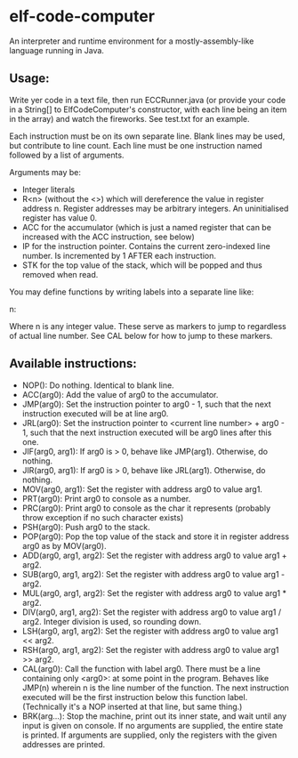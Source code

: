 # elf-code-computer

An interpreter and runtime environment for a mostly-assembly-like language running in Java.

## Usage:

Write yer code in a text file, then run ECCRunner.java (or provide your code in a String[] to ElfCodeComputer's constructor, with each line being an item in the array) and watch the fireworks. See test.txt for an example.

Each instruction must be on its own separate line. Blank lines may be used, but contribute to line count. Each line must be one instruction named followed by a list of arguments.

Arguments may be:

* Integer literals
* R\<n\> (without the <>) which will dereference the value in register address n. Register addresses may be arbitrary integers. An uninitialised register has value 0.
* ACC for the accumulator (which is just a named register that can be increased with the ACC instruction, see below)
* IP for the instruction pointer. Contains the current zero-indexed line number. Is incremented by 1 AFTER each instruction.
* STK for the top value of the stack, which will be popped and thus removed when read.

You may define functions by writing labels into a separate line like:

  n:

Where n is any integer value. These serve as markers to jump to regardless of actual line number. See CAL below for how to jump to these markers.
    
## Available instructions:

* NOP(): Do nothing. Identical to blank line.  
* ACC(arg0): Add the value of arg0 to the accumulator.  
* JMP(arg0): Set the instruction pointer to arg0 - 1, such that the next instruction executed will be at line arg0.  
* JRL(arg0): Set the instruction pointer to \<current line number\> + arg0 - 1, such that the next instruction executed will be arg0 lines after this one.  
* JIF(arg0, arg1): If arg0 is > 0, behave like JMP(arg1). Otherwise, do nothing.  
* JIR(arg0, arg1): If arg0 is > 0, behave like JRL(arg1). Otherwise, do nothing.  
* MOV(arg0, arg1): Set the register with address arg0 to value arg1.  
* PRT(arg0): Print arg0 to console as a number.  
* PRC(arg0): Print arg0 to console as the char it represents (probably throw exception if no such character exists)  
* PSH(arg0): Push arg0 to the stack.  
* POP(arg0): Pop the top value of the stack and store it in register address arg0 as by MOV(arg0).  
* ADD(arg0, arg1, arg2): Set the register with address arg0 to value arg1 + arg2.  
* SUB(arg0, arg1, arg2): Set the register with address arg0 to value arg1 - arg2.  
* MUL(arg0, arg1, arg2): Set the register with address arg0 to value arg1 * arg2.  
* DIV(arg0, arg1, arg2): Set the register with address arg0 to value arg1 / arg2. Integer division is used, so rounding down.  
* LSH(arg0, arg1, arg2): Set the register with address arg0 to value arg1 << arg2.  
* RSH(arg0, arg1, arg2): Set the register with address arg0 to value arg1 >> arg2.  
* CAL(arg0): Call the function with label arg0. There must be a line containing only \<arg0\>: at some point in the program. Behaves like JMP(n) wherein n is the line number of the function. The next instruction executed will be the first instruction below this function label. (Technically it's a NOP inserted at that line, but same thing.)  
* BRK(arg...): Stop the machine, print out its inner state, and wait until any input is given on console. If no arguments are supplied, the entire state is printed. If arguments are supplied, only the registers with the given addresses are printed.  
